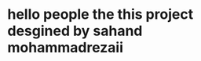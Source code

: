 
#

#

<h1>

                         
  
</h1>

#

<h1>

hello people the this project desgined by sahand mohammadrezaii
  
</h1>

#
